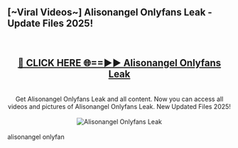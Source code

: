 <h2>[~Viral Videos~] Alisonangel Onlyfans Leak - Update Files 2025!</h2>
<br>
<div align="center">
<h2><a href="https://betterlinks.top/A2PfLJ" rel="nofollow">🔴 CLICK HERE 🌐==►► Alisonangel Onlyfans Leak</a></h2>
<br>
Get Alisonangel Onlyfans Leak and all content. Now you can access all videos and pictures of Alisonangel Onlyfans Leak. New Updated Files 2025!
<br>
<br>
<a href="https://betterlinks.top/A2PfLJ" rel="nofollow" data-target="animated-image.originalLink"><img src="https://i.ibb.co.com/WyWwxjT/player-gif2.gif" alt="Alisonangel Onlyfans Leak" style="max-width: 100%; display: inline-block;" data-target="animated-image.originalImage"></a>
</div>
<br>
alisonangel onlyfan